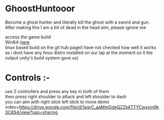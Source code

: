 # GhoostHuntooor  
Become a ghost hunter and literally kill the ghost with a sword and gun.   
After making this I am a bit of dead in the head atm, please ignore me    

access the game build   
Win64-[here](https://drive.google.com/file/d/1bA8DUO3kkIM3NmAZGnM9vXa2000jKqEP/view?usp=sharing)   
linux based build on the git hub page(i have not checked how well it works as i dont have any linux distro installed on our lap at the moment so it the output unity's build system gave us)  

# Controls :-  
use 2 controllers and press any key in both of them    
then press right shoulder to attack and left shoulder to dash  
you can aim with right stick  left stick to move
demo video=https://drive.google.com/file/d/1agrC_aaMmGdeQZZk4TTYCwxsm9k3C8S4/view?usp=sharing
